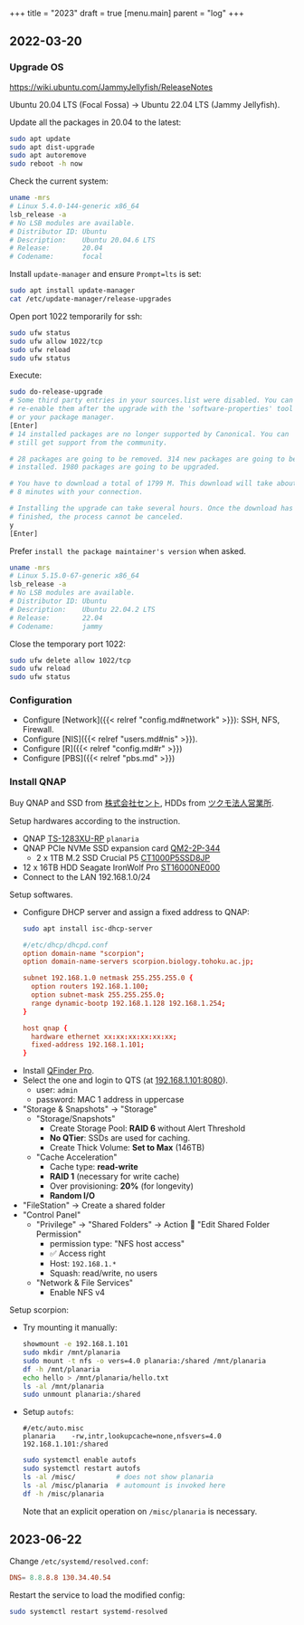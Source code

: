 +++
title = "2023"
draft = true
[menu.main]
  parent = "log"
+++

## 2022-03-20

### Upgrade OS

<https://wiki.ubuntu.com/JammyJellyfish/ReleaseNotes>

Ubuntu 20.04 LTS (Focal Fossa) → Ubuntu 22.04 LTS (Jammy Jellyfish).

Update all the packages in 20.04 to the latest:
```sh
sudo apt update
sudo apt dist-upgrade
sudo apt autoremove
sudo reboot -h now
```

Check the current system:
```sh
uname -mrs
# Linux 5.4.0-144-generic x86_64
lsb_release -a
# No LSB modules are available.
# Distributor ID: Ubuntu
# Description:    Ubuntu 20.04.6 LTS
# Release:        20.04
# Codename:       focal
```

Install `update-manager` and ensure `Prompt=lts` is set:
```sh
sudo apt install update-manager
cat /etc/update-manager/release-upgrades
```

Open port 1022 temporarily for ssh:
```sh
sudo ufw status
sudo ufw allow 1022/tcp
sudo ufw reload
sudo ufw status
```

Execute:
```sh
sudo do-release-upgrade
# Some third party entries in your sources.list were disabled. You can
# re-enable them after the upgrade with the 'software-properties' tool
# or your package manager.
[Enter]
# 14 installed packages are no longer supported by Canonical. You can
# still get support from the community.

# 28 packages are going to be removed. 314 new packages are going to be
# installed. 1980 packages are going to be upgraded.

# You have to download a total of 1799 M. This download will take about
# 8 minutes with your connection.

# Installing the upgrade can take several hours. Once the download has
# finished, the process cannot be canceled.
y
[Enter]
```

Prefer `install the package maintainer's version` when asked.

```sh
uname -mrs
# Linux 5.15.0-67-generic x86_64
lsb_release -a
# No LSB modules are available.
# Distributor ID: Ubuntu
# Description:    Ubuntu 22.04.2 LTS
# Release:        22.04
# Codename:       jammy
```

Close the temporary port 1022:
```sh
sudo ufw delete allow 1022/tcp
sudo ufw reload
sudo ufw status
```


### Configuration

- Configure [Network]({{< relref "config.md#network" >}}):
  SSH, NFS, Firewall.
- Configure [NIS]({{< relref "users.md#nis" >}}).
- Configure [R]({{< relref "config.md#r" >}})
- Configure [PBS]({{< relref "pbs.md" >}})


### Install QNAP

Buy QNAP and SSD from [株式会社セント](https://www.sento.co.jp/),
HDDs from [ツクモ法人営業所](https://houjin.tsukumo.co.jp/).

Setup hardwares according to the instruction.
- QNAP [TS-1283XU-RP](https://www.qnap.com/en-us/product/ts-1283xu-rp)
  `planaria`
- QNAP PCIe NVMe SSD expansion card
  [QM2-2P-344](https://www.qnap.com/en-us/product/qm2-2p-344)
  - 2 x 1TB M.2 SSD Crucial P5
    [CT1000P5SSD8JP](https://www.crucial.jp/products/ssd/crucial-p5-ssd)
- 12 x 16TB HDD Seagate IronWolf Pro
  [ST16000NE000](https://www.cfd.co.jp/biz/product/detail/st16000ne000.html)
- Connect to the LAN 192.168.1.0/24

Setup softwares.
- Configure DHCP server and assign a fixed address to QNAP:
  ```sh
  sudo apt install isc-dhcp-server
  ```
  ```conf
  #/etc/dhcp/dhcpd.conf
  option domain-name "scorpion";
  option domain-name-servers scorpion.biology.tohoku.ac.jp;

  subnet 192.168.1.0 netmask 255.255.255.0 {
    option routers 192.168.1.100;
    option subnet-mask 255.255.255.0;
    range dynamic-bootp 192.168.1.128 192.168.1.254;
  }

  host qnap {
    hardware ethernet xx:xx:xx:xx:xx:xx;
    fixed-address 192.168.1.101;
  }
  ```
- Install [QFinder Pro](https://www.qnap.com/en-us/utilities/essentials).
- Select the one and login to QTS (at [192.168.1.101:8080](http://192.168.1.101:8080)).
  - user: `admin`
  - password: MAC 1 address in uppercase
- "Storage & Snapshots" → "Storage"
  - "Storage/Snapshots"
    - Create Storage Pool: **RAID 6** without Alert Threshold
    - **No QTier**: SSDs are used for caching.
    - Create Thick Volume: **Set to Max** (146TB)
  - "Cache Acceleration"
    - Cache type: **read-write**
    - **RAID 1** (necessary for write cache)
    - Over provisioning: **20%** (for longevity)
    - **Random I/O**
- "FileStation" → Create a shared folder
- "Control Panel"
  - "Privilege" → "Shared Folders" → Action 📁 "Edit Shared Folder Permission"
    - permission type: "NFS host access"
    - ✅ Access right
    - Host: `192.168.1.*`
    - Squash: read/write, no users
  - "Network & File Services"
    - Enable NFS v4

Setup scorpion:
- Try mounting it manually:
  ```sh
  showmount -e 192.168.1.101
  sudo mkdir /mnt/planaria
  sudo mount -t nfs -o vers=4.0 planaria:/shared /mnt/planaria
  df -h /mnt/planaria
  echo hello > /mnt/planaria/hello.txt
  ls -al /mnt/planaria
  sudo unmount planaria:/shared
  ```
- Setup `autofs`:
  ```
  #/etc/auto.misc
  planaria    -rw,intr,lookupcache=none,nfsvers=4.0    192.168.1.101:/shared
  ```
  ```sh
  sudo systemctl enable autofs
  sudo systemctl restart autofs
  ls -al /misc/          # does not show planaria
  ls -al /misc/planaria  # automount is invoked here
  df -h /misc/planaria
  ```
  Note that an explicit operation on `/misc/planaria` is necessary.

## 2023-06-22

Change `/etc/systemd/resolved.conf`:
```conf
DNS= 8.8.8.8 130.34.40.54
```

Restart the service to load the modified config:
```sh
sudo systemctl restart systemd-resolved
```

